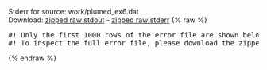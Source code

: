 Stderr for source:  work/plumed_ex6.dat   
Download: [zipped raw stdout](plumed_ex6.dat.plumed_master.stdout.txt.zip) - [zipped raw stderr](plumed_ex6.dat.plumed_master.stderr.txt.zip) 
{% raw %}
<pre>
#! Only the first 1000 rows of the error file are shown below
#! To inspect the full error file, please download the zipped raw stderr file above
</pre>
{% endraw %}
